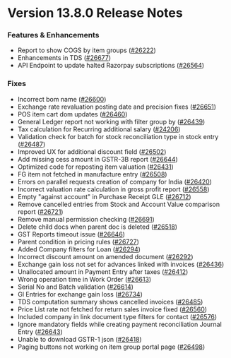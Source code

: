 # Version 13.8.0 Release Notes

### Features & Enhancements
- Report to show COGS by item groups ([#26222](https://github.com/frappe/cpmerp/pull/26222))
- Enhancements in TDS ([#26677](https://github.com/frappe/cpmerp/pull/26677))
- API Endpoint to update halted Razorpay subscriptions ([#26564](https://github.com/frappe/cpmerp/pull/26564))

### Fixes
- Incorrect bom name ([#26600](https://github.com/frappe/cpmerp/pull/26600))
- Exchange rate revaluation posting date and precision fixes ([#26651](https://github.com/frappe/cpmerp/pull/26651))
- POS item cart dom updates ([#26460](https://github.com/frappe/cpmerp/pull/26460))
- General Ledger report not working with filter group by ([#26439](https://github.com/frappe/cpmerp/pull/26438))
- Tax calculation for Recurring additional salary ([#24206](https://github.com/frappe/cpmerp/pull/24206))
- Validation check for batch for stock reconciliation type in stock entry ([#26487](https://github.com/frappe/cpmerp/pull/26487))
- Improved UX for additional discount field ([#26502](https://github.com/frappe/cpmerp/pull/26502))
- Add missing cess amount in GSTR-3B report ([#26644](https://github.com/frappe/cpmerp/pull/26644))
- Optimized code for reposting item valuation ([#26431](https://github.com/frappe/cpmerp/pull/26431))
- FG item not fetched in manufacture entry ([#26508](https://github.com/frappe/cpmerp/pull/26508))
- Errors on parallel requests creation of company for India  ([#26420](https://github.com/frappe/cpmerp/pull/26420))
- Incorrect valuation rate calculation in gross profit report ([#26558](https://github.com/frappe/cpmerp/pull/26558))
- Empty "against account" in Purchase Receipt GLE ([#26712](https://github.com/frappe/cpmerp/pull/26712))
- Remove cancelled entries from Stock and Account Value comparison report ([#26721](https://github.com/frappe/cpmerp/pull/26721))
- Remove manual permission checking ([#26691](https://github.com/frappe/cpmerp/pull/26691))
- Delete child docs when parent doc is deleted ([#26518](https://github.com/frappe/cpmerp/pull/26518))
- GST Reports timeout issue ([#26646](https://github.com/frappe/cpmerp/pull/26646))
- Parent condition in pricing rules ([#26727](https://github.com/frappe/cpmerp/pull/26727))
- Added Company filters for Loan ([#26294](https://github.com/frappe/cpmerp/pull/26294))
- Incorrect discount amount on amended document ([#26292](https://github.com/frappe/cpmerp/pull/26292))
- Exchange gain loss not set for advances linked with invoices ([#26436](https://github.com/frappe/cpmerp/pull/26436))
- Unallocated amount in Payment Entry after taxes ([#26412](https://github.com/frappe/cpmerp/pull/26412))
- Wrong operation time in Work Order ([#26613](https://github.com/frappe/cpmerp/pull/26613))
- Serial No and Batch validation ([#26614](https://github.com/frappe/cpmerp/pull/26614))
- Gl Entries for exchange gain loss ([#26734](https://github.com/frappe/cpmerp/pull/26734))
- TDS computation summary shows cancelled invoices ([#26485](https://github.com/frappe/cpmerp/pull/26485))
- Price List rate not fetched for return sales invoice fixed ([#26560](https://github.com/frappe/cpmerp/pull/26560))
- Included company in link document type filters for contact ([#26576](https://github.com/frappe/cpmerp/pull/26576))
- Ignore mandatory fields while creating payment reconciliation Journal Entry ([#26643](https://github.com/frappe/cpmerp/pull/26643))
- Unable to download GSTR-1 json ([#26418](https://github.com/frappe/cpmerp/pull/26418))
- Paging buttons not working on item group portal page ([#26498](https://github.com/frappe/cpmerp/pull/26498))
